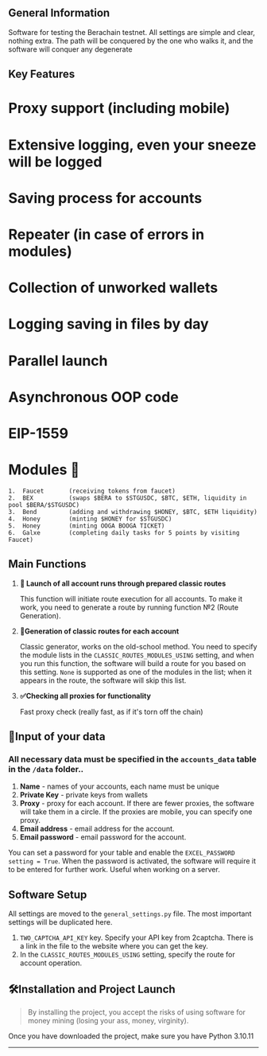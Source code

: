 ﻿## General Information

Software for testing the Berachain testnet. All settings are simple and clear, nothing extra.
The path will be conquered by the one who walks it, and the software will conquer any degenerate 

## Key Features

# Proxy support (including mobile)
# Extensive logging, even your sneeze will be logged
# Saving process for accounts
# Repeater (in case of errors in modules)
# Collection of unworked wallets
# Logging saving in files by day
# Parallel launch
# Asynchronous OOP code
# EIP-1559
# Modules 🧩

    1.  Faucet       (receiving tokens from faucet)                                      
    2.  BEX          (swaps $BERA to $STGUSDC, $BTC, $ETH, liquidity in pool $BERA/$STGUSDC)
    3.  Bend         (adding and withdrawing $HONEY, $BTC, $ETH liquidity)
    4.  Honey        (minting $HONEY for $STGUSDC)  
    5.  Honey        (minting OOGA BOOGA TICKET)   
    6.  Galxe        (completing daily tasks for 5 points by visiting Faucet)

## Main Functions

1.  **🚀 Launch of all account runs through prepared classic routes**

    This function will initiate route execution for all accounts. To make it work, you need to generate a route by running function №2 (Route Generation).

2.  **📄Generation of classic routes for each account**

    Classic generator, works on the old-school method. You need to specify the module lists in the `CLASSIC_ROUTES_MODULES_USING` setting, and when you run this function, the software will build a route for you based on this setting. `None` is supported as one of the modules in the list; when it appears in the route, the software will skip this list.

3. **✅Checking all proxies for functionality**

    Fast proxy check (really fast, as if it's torn off the chain)

## 📄Input of your data

### All necessary data must be specified in the `accounts_data` table in the `/data` folder.. 
   1. **Name** -  names of your accounts, each name must be unique
   2. **Private Key** - private keys from wallets
   3. **Proxy** - proxy for each account. If there are fewer proxies, the software will take them in a circle. If the proxies are mobile, you can specify one proxy.
   4. **Email address** - email address for the account.
   5. **Email password** - email password for the account.

You can set a password for your table and enable the `EXCEL_PASSWORD setting = True`. When the password is activated, the software will require it to be entered for further work. Useful when working on a server.

## Software Setup

All settings are moved to the `general_settings.py` file. The most important settings will be duplicated here.

1. `TWO_CAPTCHA_API_KEY` key. Specify your API key from 2captcha. There is a link in the file to the website where you can get the key.
2. In the `CLASSIC_ROUTES_MODULES_USING` setting, specify the route for account operation.

## 🛠️Installation and Project Launch

> By installing the project, you accept the risks of using software for money mining (losing your ass, money, virginity).

Once you have downloaded the project, make sure you have Python 3.10.11

--------------------------------------------------------